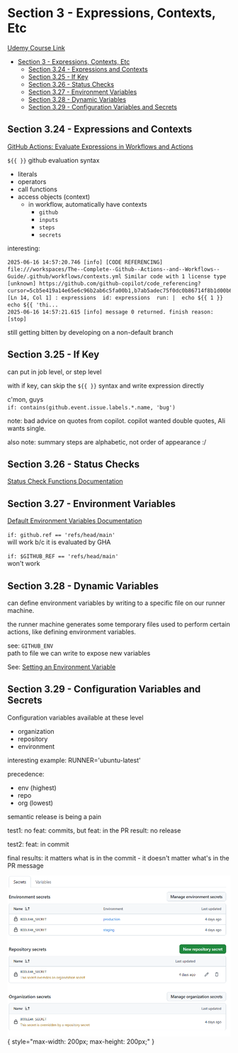 # Section 3 - Expressions, Contexts, Etc

[Udemy Course Link](https://www.udemy.com/share/102DqF3@2HGIM2z2VoQAKmZTdGdGTqxk019uYQvvPTloZt5Ss8noJMBI7eT51ozLMdESC0TC/)

<!-- markdownlint-disable MD007 -->
<!--ts-->
* [Section 3 - Expressions, Contexts, Etc](#section-3---expressions-contexts-etc)
   * [Section 3.24 - Expressions and Contexts](#section-324---expressions-and-contexts)
   * [Section 3.25 - If Key](#section-325---if-key)
   * [Section 3.26 - Status Checks](#section-326---status-checks)
   * [Section 3.27 - Environment Variables](#section-327---environment-variables)
   * [Section 3.28 - Dynamic Variables](#section-328---dynamic-variables)
   * [Section 3.29 - Configuration Variables and Secrets](#section-329---configuration-variables-and-secrets)
<!--te-->
<!-- markdownlint-enable MD007 -->

## Section 3.24 - Expressions and Contexts

[GitHub Actions: Evaluate Expressions in Workflows and Actions](https://docs.github.com/en/actions/writing-workflows/choosing-what-your-workflow-does/evaluate-expressions-in-workflows-and-actions)

`${{ }}` github evaluation syntax

* literals
* operators
* call functions
* access objects (context)
  * in workflow, automatically have contexts
    * `github`
    * `inputs`
    * `steps`
    * `secrets`

interesting:

```text
2025-06-16 14:57:20.746 [info] [CODE REFERENCING] file:///workspaces/The--Complete--Github--Actions--and--Workflows--Guide/.github/workflows/contexts.yml Similar code with 1 license type [unknown] https://github.com/github-copilot/code_referencing?cursor=5cb5e419a14e65e6c96b2ab6c5fa00b1,b7ab5adec75f0dc0b86714f8b1d00b6c,c8bbb24d37511c74f4d74aa68847288d,d525b03807e6a4bbc80554887e9e6a8a,d99eb69a719e3820bb2e41fecf5dcf5a,f54ac7ac4f74ec3e9eb816a2f0b03d1a,fc7b55ff91b7ecf5896399f5807e505d&editor=vscode [Ln 14, Col 1] : expressions  id: expressions  run: |  echo ${{ 1 }}  echo ${{ 'thi...
2025-06-16 14:57:21.615 [info] message 0 returned. finish reason: [stop]
```

still getting bitten by developing on a non-default branch

## Section 3.25 - If Key

can put in job level, or step level

with if key, can skip the `${{ }}` syntax and write expression directly

c'mon, guys  
  `if: contains(github.event.issue.labels.*.name, 'bug')`

note: bad advice on quotes from copilot.  copilot wanted double quotes, Ali wants single.

also note: summary steps are alphabetic, not order of appearance :/

## Section 3.26 - Status Checks

[Status Check Functions Documentation](https://docs.github.com/en/actions/writing-workflows/choosing-what-your-workflow-does/evaluate-expressions-in-workflows-and-actions#status-check-functions)

## Section 3.27 - Environment Variables

[Default Environment Variables Documentation](https://docs.github.com/en/actions/writing-workflows/choosing-what-your-workflow-does/store-information-in-variables#default-environment-variables)

`if: github.ref == 'refs/head/main'`  
will work b/c it is evaluated by GHA

`if: $GITHUB_REF == 'refs/head/main'`  
won't work

## Section 3.28 - Dynamic Variables

can define environment variables by writing to a specific file on our runner machine.

the runner machine generates some temporary files used to perform certain actions, like defining environment variables.

see: `GITHUB_ENV`  
path to file we can write to expose new variables

See: [Setting an Environment Variable](https://docs.github.com/en/actions/writing-workflows/choosing-what-your-workflow-does/workflow-commands-for-github-actions#setting-an-environment-variable)

## Section 3.29 - Configuration Variables and Secrets

Configuration variables available at these level

* organization
* repository
* environment

interesting example: RUNNER='ubuntu-latest'

precedence:

* env (highest)
* repo
* org (lowest)

semantic release is being a pain

test1: no feat: commits, but feat: in the PR
result: no release

test2: feat: in commit

final results: it matters what is in the commit - it doesn't matter what's in the PR message

![Secrets Example](./secrets.png){ style="max-width: 200px; max-height: 200px;" }
